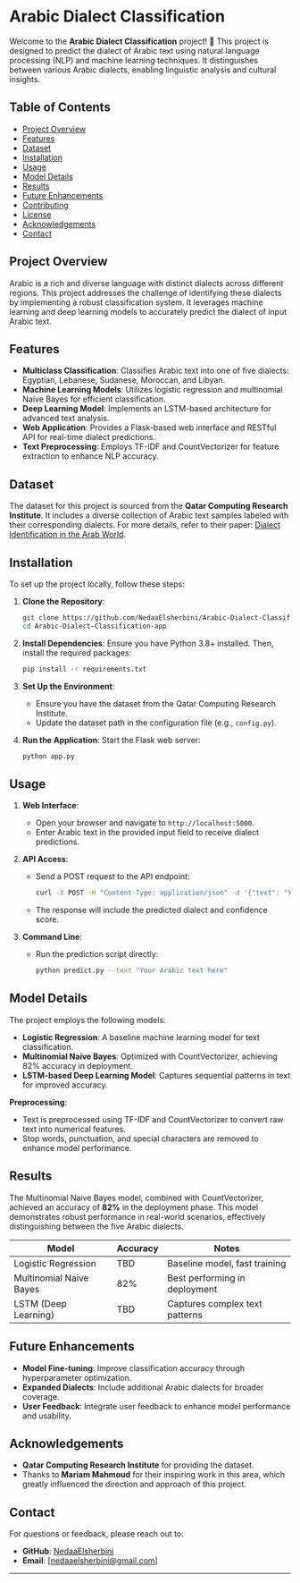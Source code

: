 # Arabic Dialect Classification

Welcome to the **Arabic Dialect Classification** project! 🌟 This project is designed to predict the dialect of Arabic text using natural language processing (NLP) and machine learning techniques. It distinguishes between various Arabic dialects, enabling linguistic analysis and cultural insights.

## Table of Contents

- [Project Overview](#project-overview)
- [Features](#features)
- [Dataset](#dataset)
- [Installation](#installation)
- [Usage](#usage)
- [Model Details](#model-details)
- [Results](#results)
- [Future Enhancements](#future-enhancements)
- [Contributing](#contributing)
- [License](#license)
- [Acknowledgements](#acknowledgements)
- [Contact](#contact)

## Project Overview

Arabic is a rich and diverse language with distinct dialects across different regions. This project addresses the challenge of identifying these dialects by implementing a robust classification system. It leverages machine learning and deep learning models to accurately predict the dialect of input Arabic text.

## Features

- **Multiclass Classification**: Classifies Arabic text into one of five dialects: Egyptian, Lebanese, Sudanese, Moroccan, and Libyan.
- **Machine Learning Models**: Utilizes logistic regression and multinomial Naive Bayes for efficient classification.
- **Deep Learning Model**: Implements an LSTM-based architecture for advanced text analysis.
- **Web Application**: Provides a Flask-based web interface and RESTful API for real-time dialect predictions.
- **Text Preprocessing**: Employs TF-IDF and CountVectorizer for feature extraction to enhance NLP accuracy.

## Dataset

The dataset for this project is sourced from the **Qatar Computing Research Institute**. It includes a diverse collection of Arabic text samples labeled with their corresponding dialects. For more details, refer to their paper: [Dialect Identification in the Arab World](https://example.com).

## Installation

To set up the project locally, follow these steps:

1. **Clone the Repository**:
   ```bash
   git clone https://github.com/NedaaElsherbini/Arabic-Dialect-Classification-app.git
   cd Arabic-Dialect-Classification-app
   ```

2. **Install Dependencies**:
   Ensure you have Python 3.8+ installed. Then, install the required packages:
   ```bash
   pip install -r requirements.txt
   ```

3. **Set Up the Environment**:
   - Ensure you have the dataset from the Qatar Computing Research Institute.
   - Update the dataset path in the configuration file (e.g., `config.py`).

4. **Run the Application**:
   Start the Flask web server:
   ```bash
   python app.py
   ```

## Usage

1. **Web Interface**:
   - Open your browser and navigate to `http://localhost:5000`.
   - Enter Arabic text in the provided input field to receive dialect predictions.

2. **API Access**:
   - Send a POST request to the API endpoint:
     ```bash
     curl -X POST -H "Content-Type: application/json" -d '{"text": "Your Arabic text here"}' http://localhost:5000/predict
     ```
   - The response will include the predicted dialect and confidence score.

3. **Command Line**:
   - Run the prediction script directly:
     ```bash
     python predict.py --text "Your Arabic text here"
     ```

## Model Details

The project employs the following models:

- **Logistic Regression**: A baseline machine learning model for text classification.
- **Multinomial Naive Bayes**: Optimized with CountVectorizer, achieving 82% accuracy in deployment.
- **LSTM-based Deep Learning Model**: Captures sequential patterns in text for improved accuracy.

**Preprocessing**:
- Text is preprocessed using TF-IDF and CountVectorizer to convert raw text into numerical features.
- Stop words, punctuation, and special characters are removed to enhance model performance.

## Results

The Multinomial Naive Bayes model, combined with CountVectorizer, achieved an accuracy of **82%** in the deployment phase. This model demonstrates robust performance in real-world scenarios, effectively distinguishing between the five Arabic dialects.

| Model                  | Accuracy  | Notes                              |
|------------------------|-----------|------------------------------------|
| Logistic Regression    | TBD       | Baseline model, fast training     |
| Multinomial Naive Bayes| 82%       | Best performing in deployment     |
| LSTM (Deep Learning)   | TBD       | Captures complex text patterns     |

## Future Enhancements

- **Model Fine-tuning**: Improve classification accuracy through hyperparameter optimization.
- **Expanded Dialects**: Include additional Arabic dialects for broader coverage.
- **User Feedback**: Integrate user feedback to enhance model performance and usability.


## Acknowledgements

- **Qatar Computing Research Institute** for providing the dataset.
- Thanks to **Mariam Mahmoud** for their inspiring work in this area, which greatly influenced the direction and approach of this project.

## Contact

For questions or feedback, please reach out to:
- **GitHub**: [NedaaElsherbini](https://github.com/NedaaElsherbini)
- **Email**: [nedaaelsherbini@gmail.com]

---




